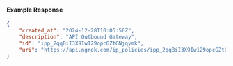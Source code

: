 <!-- Code generated for API Clients. DO NOT EDIT. -->

#### Example Response

```json
{
	"created_at": "2024-12-28T10:05:50Z",
	"description": "API Outbound Gateway",
	"id": "ipp_2qqBiI3X9Iw129opcGZtGNjqymk",
	"uri": "https://api.ngrok.com/ip_policies/ipp_2qqBiI3X9Iw129opcGZtGNjqymk"
}
```
